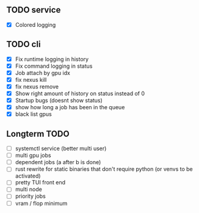 ## TODO service

- [x] Colored logging

## TODO cli

- [x] Fix runtime logging in history
- [x] Fix command logging in status
- [x] Job attach by gpu idx
- [x] fix nexus kill
- [x] fix nexus remove
- [x] Show right amount of history on status instead of 0
- [x] Startup bugs (doesnt show status)
- [x] show how long a job has been in the queue
- [x] black list gpus

## Longterm TODO

- [ ] systemctl service (better multi user)
- [ ] multi gpu jobs
- [ ] dependent jobs (a after b is done)
- [ ] rust rewrite for static binaries that don't require python (or venvs to be activated)
- [ ] pretty TUI front end
- [ ] multi node
- [ ] priority jobs
- [ ] vram / flop minimum
